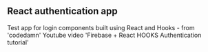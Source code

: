 ## React authentication app

Test app for login components built using React and Hooks - from 'codedamn' Youtube video 'Firebase + React HOOKS Authentication tutorial'

